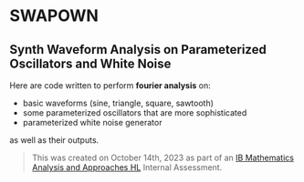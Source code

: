 # SWAPOWN
## Synth Waveform Analysis on Parameterized Oscillators and White Noise

Here are code written to perform **fourier analysis** on:
+ basic waveforms (sine, triangle, square, sawtooth)
+ some parameterized oscillators that are more sophisticated
+ parameterized white noise generator

as well as their outputs.

> This was created on October 14th, 2023 as part of an [IB Mathematics Analysis and Approaches HL](https://ibo.org/programmes/diploma-programme/curriculum/mathematics/) Internal Assessment.
